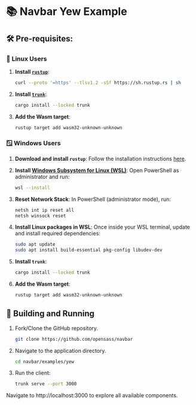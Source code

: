 # 📚 Navbar Yew Example

## 🛠️ Pre-requisites:

### 🐧 **Linux Users**

1. **Install [`rustup`](https://www.rust-lang.org/tools/install)**:

   ```sh
   curl --proto '=https' --tlsv1.2 -sSf https://sh.rustup.rs | sh
   ```

1. **Install [`trunk`](https://trunkrs.dev/)**:

   ```sh
   cargo install --locked trunk
   ```

1. **Add the Wasm target**:

   ```sh
   rustup target add wasm32-unknown-unknown
   ```

### 🪟 **Windows Users**

1. **Download and install `rustup`**: Follow the installation instructions [here](https://www.rust-lang.org/tools/install).

1. **Install [Windows Subsystem for Linux (WSL)](https://learn.microsoft.com/en-us/windows/wsl/install)**: Open PowerShell as administrator and run:

   ```sh
   wsl --install
   ```

1. **Reset Network Stack**: In PowerShell (administrator mode), run:

   ```sh
   netsh int ip reset all
   netsh winsock reset
   ```

1. **Install Linux packages in WSL**: Once inside your WSL terminal, update and install required dependencies:

   ```sh
   sudo apt update
   sudo apt install build-essential pkg-config libudev-dev
   ```

1. **Install `trunk`**:

   ```sh
   cargo install --locked trunk
   ```

1. **Add the Wasm target**:

   ```sh
   rustup target add wasm32-unknown-unknown
   ```

## 🚀 Building and Running

1. Fork/Clone the GitHub repository.

   ```sh
   git clone https://github.com/opensass/navbar
   ```

1. Navigate to the application directory.

   ```sh
   cd navbar/examples/yew
   ```

1. Run the client:

   ```sh
   trunk serve --port 3000
   ```

Navigate to http://localhost:3000 to explore all available components.
